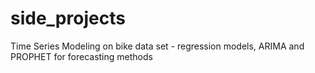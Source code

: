 # side_projects
Time Series Modeling on bike data set - regression models, ARIMA and PROPHET  for forecasting methods
